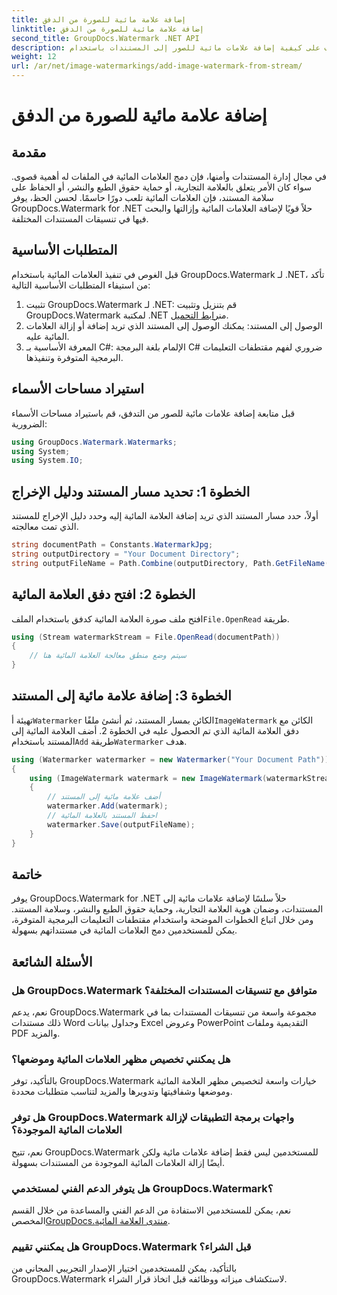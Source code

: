 ```yaml
---
title: إضافة علامة مائية للصورة من الدفق
linktitle: إضافة علامة مائية للصورة من الدفق
second_title: GroupDocs.Watermark .NET API
description: تعرف على كيفية إضافة علامات مائية للصور إلى المستندات باستخدام GroupDocs.Watermark لـ .NET. اتبع دليلنا خطوة بخطوة لتكامل العلامة المائية بسلاسة.
weight: 12
url: /ar/net/image-watermarkings/add-image-watermark-from-stream/
---
```


# إضافة علامة مائية للصورة من الدفق

## مقدمة
في مجال إدارة المستندات وأمنها، فإن دمج العلامات المائية في الملفات له أهمية قصوى. سواء كان الأمر يتعلق بالعلامة التجارية، أو حماية حقوق الطبع والنشر، أو الحفاظ على سلامة المستند، فإن العلامات المائية تلعب دورًا حاسمًا. لحسن الحظ، يوفر GroupDocs.Watermark for .NET حلاً قويًا لإضافة العلامات المائية وإزالتها والبحث فيها في تنسيقات المستندات المختلفة.
## المتطلبات الأساسية
قبل الغوص في تنفيذ العلامات المائية باستخدام GroupDocs.Watermark لـ .NET، تأكد من استيفاء المتطلبات الأساسية التالية:
1.  تثبيت GroupDocs.Watermark لـ .NET: قم بتنزيل وتثبيت GroupDocs.Watermark لمكتبة .NET من[رابط التحميل](https://releases.groupdocs.com/Watermark/net/).
2. الوصول إلى المستند: يمكنك الوصول إلى المستند الذي تريد إضافة أو إزالة العلامات المائية عليه.
3. المعرفة الأساسية بـ C#: الإلمام بلغة البرمجة C# ضروري لفهم مقتطفات التعليمات البرمجية المتوفرة وتنفيذها.

## استيراد مساحات الأسماء
قبل متابعة إضافة علامات مائية للصور من التدفق، قم باستيراد مساحات الأسماء الضرورية:
```csharp
using GroupDocs.Watermark.Watermarks;
using System;
using System.IO;
```

## الخطوة 1: تحديد مسار المستند ودليل الإخراج
أولاً، حدد مسار المستند الذي تريد إضافة العلامة المائية إليه وحدد دليل الإخراج للمستند الذي تمت معالجته.
```csharp
string documentPath = Constants.WatermarkJpg;
string outputDirectory = "Your Document Directory";
string outputFileName = Path.Combine(outputDirectory, Path.GetFileName(documentPath));
```
## الخطوة 2: افتح دفق العلامة المائية
 افتح ملف صورة العلامة المائية كدفق باستخدام الملف`File.OpenRead` طريقة.
```csharp
using (Stream watermarkStream = File.OpenRead(documentPath))
{
    // سيتم وضع منطق معالجة العلامة المائية هنا
}
```
## الخطوة 3: إضافة علامة مائية إلى المستند
 تهيئة أ`Watermarker` الكائن بمسار المستند، ثم أنشئ ملفًا`ImageWatermark` الكائن مع دفق العلامة المائية الذي تم الحصول عليه في الخطوة 2. أضف العلامة المائية إلى المستند باستخدام`Add` طريقة`Watermarker` هدف.
```csharp
using (Watermarker watermarker = new Watermarker("Your Document Path"))
{
    using (ImageWatermark watermark = new ImageWatermark(watermarkStream))
    {
        // أضف علامة مائية إلى المستند
        watermarker.Add(watermark);
        // احفظ المستند بالعلامة المائية
        watermarker.Save(outputFileName);
    }
}
```

## خاتمة
يوفر GroupDocs.Watermark for .NET حلاً سلسًا لإضافة علامات مائية إلى المستندات، وضمان هوية العلامة التجارية، وحماية حقوق الطبع والنشر، وسلامة المستند. ومن خلال اتباع الخطوات الموضحة واستخدام مقتطفات التعليمات البرمجية المتوفرة، يمكن للمستخدمين دمج العلامات المائية في مستنداتهم بسهولة.
## الأسئلة الشائعة
### هل GroupDocs.Watermark متوافق مع تنسيقات المستندات المختلفة؟
نعم، يدعم GroupDocs.Watermark مجموعة واسعة من تنسيقات المستندات بما في ذلك مستندات Word وجداول بيانات Excel وعروض PowerPoint التقديمية وملفات PDF والمزيد.
### هل يمكنني تخصيص مظهر العلامات المائية وموضعها؟
بالتأكيد، توفر GroupDocs.Watermark خيارات واسعة لتخصيص مظهر العلامة المائية وموضعها وشفافيتها وتدويرها والمزيد لتناسب متطلبات محددة.
### هل توفر GroupDocs.Watermark واجهات برمجة التطبيقات لإزالة العلامات المائية الموجودة؟
نعم، تتيح GroupDocs.Watermark للمستخدمين ليس فقط إضافة علامات مائية ولكن أيضًا إزالة العلامات المائية الموجودة من المستندات بسهولة.
### هل يتوفر الدعم الفني لمستخدمي GroupDocs.Watermark؟
 نعم، يمكن للمستخدمين الاستفادة من الدعم الفني والمساعدة من خلال القسم المخصص[GroupDocs.منتدى العلامة المائية](https://forum.groupdocs.com/c/watermark/19).
### هل يمكنني تقييم GroupDocs.Watermark قبل الشراء؟
بالتأكيد، يمكن للمستخدمين اختيار الإصدار التجريبي المجاني من GroupDocs.Watermark لاستكشاف ميزاته ووظائفه قبل اتخاذ قرار الشراء.